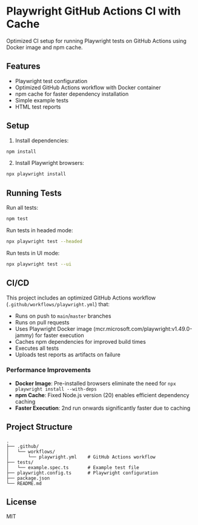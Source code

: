 # Playwright GitHub Actions CI with Cache

Optimized CI setup for running Playwright tests on GitHub Actions using Docker image and npm cache.

## Features

- Playwright test configuration
- Optimized GitHub Actions workflow with Docker container
- npm cache for faster dependency installation
- Simple example tests
- HTML test reports

## Setup

1. Install dependencies:
```bash
npm install
```

2. Install Playwright browsers:
```bash
npx playwright install
```

## Running Tests

Run all tests:
```bash
npm test
```

Run tests in headed mode:
```bash
npx playwright test --headed
```

Run tests in UI mode:
```bash
npx playwright test --ui
```

## CI/CD

This project includes an optimized GitHub Actions workflow (`.github/workflows/playwright.yml`) that:

- Runs on push to `main`/`master` branches
- Runs on pull requests
- Uses Playwright Docker image (mcr.microsoft.com/playwright:v1.49.0-jammy) for faster execution
- Caches npm dependencies for improved build times
- Executes all tests
- Uploads test reports as artifacts on failure

### Performance Improvements

- **Docker Image**: Pre-installed browsers eliminate the need for `npx playwright install --with-deps`
- **npm Cache**: Fixed Node.js version (20) enables efficient dependency caching
- **Faster Execution**: 2nd run onwards significantly faster due to caching

## Project Structure

```
.
├── .github/
│   └── workflows/
│       └── playwright.yml    # GitHub Actions workflow
├── tests/
│   └── example.spec.ts       # Example test file
├── playwright.config.ts      # Playwright configuration
├── package.json
└── README.md
```

## License

MIT

